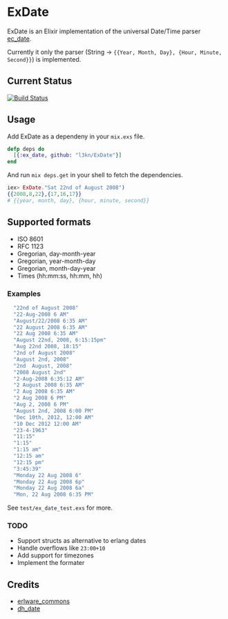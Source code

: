 ExDate
======

ExDate is an Elixir implementation of the universal Date/Time parser [ec_date](https://github.com/erlware/erlware_commons/blob/master/src/ec_date.erl).

Currently it only the parser (String -> `{{Year, Month, Day}, {Hour, Minute, Second}}`) is implemented.

## Current Status

[![Build Status](https://travis-ci.org/l3kn/ExDate.png?branch=master)](https://travis-ci.org/l3kn/ExDate)

## Usage

Add ExDate as a dependeny in your `mix.exs` file.

``` elixir
defp deps do
  [{:ex_date, github: "l3kn/ExDate"}]
end
```

And run `mix deps.get` in your shell to fetch the dependencies.

``` elixir
iex> ExDate."Sat 22nd of August 2008")
{{2008,8,22},{17,16,17}}
# {{year, month, day}, {hour, minute, second}}
```

## Supported formats

* ISO 8601
* RFC 1123
* Gregorian, day-month-year
* Gregorian, year-month-day
* Gregorian, month-day-year
* Times (hh:mm:ss, hh:mm, hh)

### Examples

``` elixir
  "22nd of August 2008"
  "22-Aug-2008 6 AM"
  "August/22/2008 6:35 AM"
  "22 August 2008 6:35 AM"
  "22 Aug 2008 6:35 AM"
  "August 22nd, 2008, 6:15:15pm"
  "Aug 22nd 2008, 18:15"
  "2nd of August 2008"
  "August 2nd, 2008"
  "2nd  August, 2008"
  "2008 August 2nd"
  "2-Aug-2008 6:35:12 AM"
  "2 August 2008 6:35 AM"
  "2 Aug 2008 6:35 AM"
  "2 Aug 2008 6 PM"
  "Aug 2, 2008 6 PM"
  "August 2nd, 2008 6:00 PM"
  "Dec 10th, 2012, 12:00 AM"
  "10 Dec 2012 12:00 AM"
  "23-4-1963"
  "11:15"
  "1:15"
  "1:15 am"
  "12:15 am"
  "12:15 pm"
  "3:45:39"
  "Monday 22 Aug 2008 6"
  "Monday 22 Aug 2008 6p"
  "Monday 22 Aug 2008 6a"
  "Mon, 22 Aug 2008 6:35 PM"
```

See `test/ex_date_test.exs` for more.

### TODO

* Support structs as alternative to erlang dates
* Handle overflows like `23:00+10`
* Add support for timezones
* Implement the formater

## Credits

* [erlware_commons](https://github.com/erlware/erlware_commons)
* [dh_date](https://github.com/daleharvey/dh_date)
